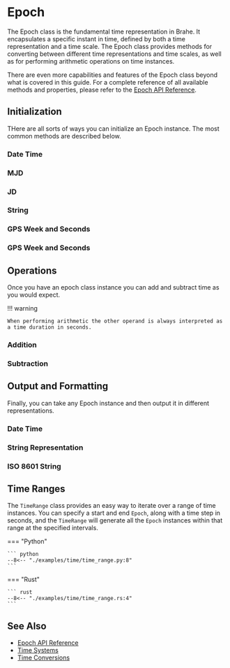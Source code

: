 # Epoch

The Epoch class is the fundamental time representation in Brahe. It encapsulates a specific instant in time, defined by both a time representation and a time scale. The Epoch class provides methods for converting between different time representations and time scales, as well as for performing arithmetic operations on time instances.

There are even more capabilities and features of the Epoch class beyond what is covered in this guide. For a complete reference of all available methods and properties, please refer to the [Epoch API Reference](../../library_api/time/epoch.md).

## Initialization

THere are all sorts of ways you can initialize an Epoch instance. The most common methods are described below.

### Date Time

### MJD

### JD

### String

### GPS Week and Seconds

### GPS Week and Seconds

## Operations

Once you have an epoch class instance you can add and subtract time as you would expect. 

!!! warning

    When performing arithmetic the other operand is always interpreted as a time duration in seconds.

### Addition

### Subtraction

## Output and Formatting

Finally, you can take any Epoch instance and then output it in different representations.

### Date Time

### String Representation

### ISO 8601 String

## Time Ranges

The `TimeRange` class provides an easy way to iterate over a range of time instances. You can specify a start and end `Epoch`, along with a time step in seconds, and the `TimeRange` will generate all the `Epoch` instances within that range at the specified intervals.

=== "Python"

    ``` python
    --8<-- "./examples/time/time_range.py:8"
    ```

=== "Rust"

    ``` rust
    --8<-- "./examples/time/time_range.rs:4"
    ```

## See Also

- [Epoch API Reference](../../library_api/time/epoch.md)
- [Time Systems](time_systems.md)
- [Time Conversions](time_conversions.md)
